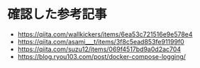 # 確認した参考記事
- https://qiita.com/wallkickers/items/6ea53c721516e9e578e4
- https://qiita.com/asami___t/items/3f8c5ead853fe91199f0
- https://qiita.com/suzu12/items/069f4517bd9a0d2ac704
- https://blog.ryou103.com/post/docker-compose-logging/
